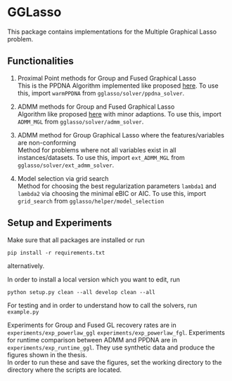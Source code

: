 # GGLasso
This package contains implementations for the Multiple Graphical Lasso problem.<br>

## Functionalities
1) Proximal Point methods for Group and Fused Graphical Lasso<br>
This is the PPDNA Algorithm implemented like proposed [here](https://arxiv.org/abs/1906.04647). To use this, import `warmPPDNA` from `gglasso/solver/ppdna_solver`.<br>

2) ADMM methods for Group and Fused Graphical Lasso<br>
Algorithm like proposed [here](https://arxiv.org/abs/1111.0324) with minor adaptions. To use this, import `ADMM_MGL` from `gglasso/solver/admm_solver`.<br>

4) ADMM method for Group Graphical Lasso where the features/variables are non-conforming<br>
 Method for problems where not all variables exist in all instances/datasets.  To use this, import `ext_ADMM_MGL` from `gglasso/solver/ext_admm_solver`.<br>

5) Model selection via grid search <br>
Method for choosing the best regularization parameters `lambda1` and `lambda2` via choosing the minimal eBIC or AIC. To use this, import `grid_search` from `gglasso/helper/model_selection`<br>

## Setup and Experiments
Make sure that all packages are installed or run

    pip install -r requirements.txt

alternatively.

In order to install a local version which you want to edit, run

    python setup.py clean --all develop clean --all

For testing and in order to understand how to call the solvers, run `example.py`

Experiments for Group and Fused GL recovery rates are in `experiments/exp_powerlaw_ggl` `experiments/exp_powerlaw_fgl`. Experiments for runtime comparison between ADMM and PPDNA are in `experiments/exp_runtime_ggl`. They use synthetic data and produce the figures shown in the thesis.<br>
In order to run these and save the figures, set the working directory to the directory where the scripts are located.

